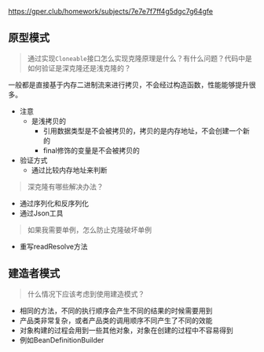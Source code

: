 https://gper.club/homework/subjects/7e7e7f7ff4g5dgc7g64gfe

## 原型模式

> 通过实现`Cloneable`接口怎么实现克隆原理是什么？有什么问题？代码中是如何验证是深克隆还是浅克隆的？

一般都是直接基于内存二进制流来进行拷贝，不会经过构造函数，性能能够提升很多。

- 注意
  - 是浅拷贝的
    - 引用数据类型是不会被拷贝的，拷贝的是内存地址，不会创建一个新的
    - final修饰的变量是不会被拷贝的
- 验证方式
  - 通过比较内存地址来判断

> 深克隆有哪些解决办法？

- 通过序列化和反序列化
- 通过Json工具

> 如果我需要单例，怎么防止克隆破坏单例

- 重写readResolve方法

  

## 建造者模式

> 什么情况下应该考虑到使用建造模式？

- 相同的方法，不同的执行顺序会产生不同的结果的时候需要用到
- 产品类非常复杂，或者产品类的调用顺序不同产生了不同的效能
- 对象构建的过程会用到一些其他对象，对象在创建的过程中不容易得到
- 例如BeanDefinitionBuilder